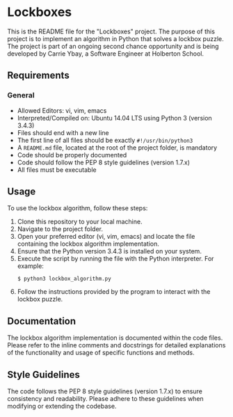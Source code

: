 # Lockboxes

This is the README file for the "Lockboxes" project. The purpose of this project is to implement an algorithm in Python that solves a lockbox puzzle. The project is part of an ongoing second chance opportunity and is being developed by Carrie Ybay, a Software Engineer at Holberton School.


## Requirements

### General

- Allowed Editors: vi, vim, emacs
- Interpreted/Compiled on: Ubuntu 14.04 LTS using Python 3 (version 3.4.3)
- Files should end with a new line
- The first line of all files should be exactly `#!/usr/bin/python3`
- A `README.md` file, located at the root of the project folder, is mandatory
- Code should be properly documented
- Code should follow the PEP 8 style guidelines (version 1.7.x)
- All files must be executable

## Usage

To use the lockbox algorithm, follow these steps:

1. Clone this repository to your local machine.
2. Navigate to the project folder.
3. Open your preferred editor (vi, vim, emacs) and locate the file containing the lockbox algorithm implementation.
4. Ensure that the Python version 3.4.3 is installed on your system.
5. Execute the script by running the file with the Python interpreter. For example:
   ```
   $ python3 lockbox_algorithm.py
   ```
6. Follow the instructions provided by the program to interact with the lockbox puzzle.

## Documentation

The lockbox algorithm implementation is documented within the code files. Please refer to the inline comments and docstrings for detailed explanations of the functionality and usage of specific functions and methods.

## Style Guidelines

The code follows the PEP 8 style guidelines (version 1.7.x) to ensure consistency and readability. Please adhere to these guidelines when modifying or extending the codebase.


